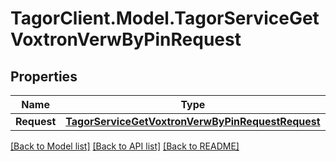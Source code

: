 # TagorClient.Model.TagorServiceGetVoxtronVerwByPinRequest

## Properties

Name | Type | Description | Notes
------------ | ------------- | ------------- | -------------
**Request** | [**TagorServiceGetVoxtronVerwByPinRequestRequest**](TagorServiceGetVoxtronVerwByPinRequestRequest.md) |  | [optional] 

[[Back to Model list]](../README.md#documentation-for-models) [[Back to API list]](../README.md#documentation-for-api-endpoints) [[Back to README]](../README.md)

